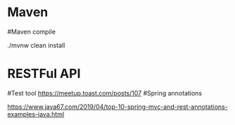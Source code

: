Maven
=====
#Maven compile

./mvnw clean install

RESTFul API
============
#Test tool
https://meetup.toast.com/posts/107
#Spring annotations 

https://www.java67.com/2019/04/top-10-spring-mvc-and-rest-annotations-examples-java.html
